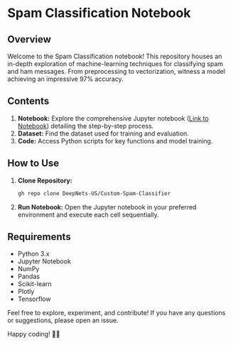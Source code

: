 # Spam Classification Notebook

## Overview

Welcome to the Spam Classification notebook! This repository houses an in-depth exploration of machine-learning techniques for classifying spam and ham messages. From preprocessing to vectorization, witness a model achieving an impressive 97% accuracy.

## Contents

1. **Notebook:** Explore the comprehensive Jupyter notebook ([Link to Notebook](#)) detailing the step-by-step process.
2. **Dataset:** Find the dataset used for training and evaluation.
3. **Code:** Access Python scripts for key functions and model training.

## How to Use

1. **Clone Repository:**
   ```bash
   gh repo clone DeepNets-US/Custom-Spam-Classifier
   ```

2. **Run Notebook:**
   Open the Jupyter notebook in your preferred environment and execute each cell sequentially.

## Requirements

- Python 3.x
- Jupyter Notebook
- NumPy
- Pandas
- Scikit-learn
- Plotly
- Tensorflow

Feel free to explore, experiment, and contribute! If you have any questions or suggestions, please open an issue.

Happy coding! 🚀✨
